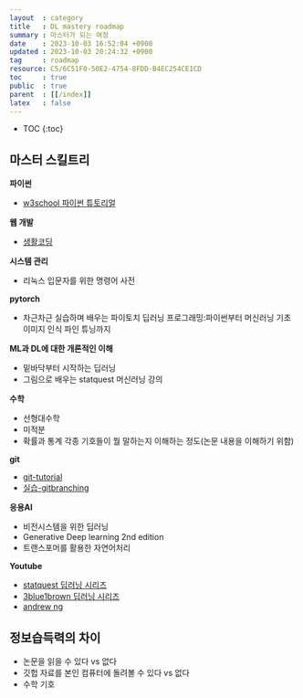 ```yaml
---
layout  : category
title   : DL mastery roadmap
summary : 마스터가 되는 여정
date    : 2023-10-03 16:52:04 +0900
updated : 2023-10-03 20:24:32 +0900
tag     : roadmap
resource: C5/6C51F0-50E2-4754-8FDD-B4EC254CE1CD
toc     : true
public  : true
parent  : [[/index]]
latex   : false
---
```

* TOC
{:toc}



## 마스터 스킬트리
**파이썬**
- [w3school 파이썬 튜토리얼](https://www.w3schools.com/python/default.asp)  

**웹 개발**
- [생활코딩](https://opentutorials.org/course/3084)  

**시스템 관리**
- 리눅스 입문자를 위한 명령어 사전

**pytorch**
- 차근차근 실습하며 배우는 파이토치 딥러닝 프로그래밍:파이썬부터 머신러닝 기초 이미지 인식 파인 튜닝까지

**ML과 DL에 대한 개론적인 이해**
- 밑바닥부터 시작하는 딥러닝
- 그림으로 배우는 statquest 머신러닝 강의

**수학**
- 선형대수학
- 미적분
- 확률과 통계
각종 기호들이 뭘 말하는지 이해하는 정도(논문 내용을 이해하기 위함)

**git**
- [git-tutorial](https://nulab.com/ko/learn/software-development/git-tutorial/)
- [실습-gitbranching](https://learngitbranching.js.org/?locale=ko)

**응용AI**
- 비전시스템을 위한 딥러닝
- Generative Deep learning 2nd edition
- 트랜스포머를 활용한 자연어처리

**Youtube**
- [statquest 딥러닝 시리즈](https://www.youtube.com/playlist?list=PLblh5JKOoLUIxGDQs4LFFD--41Vzf-ME1)
- [3blue1brown 딥러닝 시리즈](https://www.youtube.com/playlist?list=PLZHQObOWTQDNU6R1_67000Dx_ZCJB-3pi)
- [andrew ng](https://www.youtube.com/watch?v=CS4cs9xVecg&list=PLkDaE6sCZn6Ec-XTbcX1uRg2_u4xOEky0)

## 정보습득력의 차이
- 논문을 읽을 수 있다 vs 없다
- 깃헙 자료를 본인 컴퓨터에 돌려볼 수 있다 vs 없다
- 수학 기호
